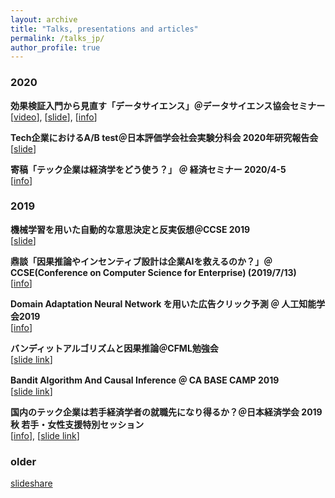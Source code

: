```yaml
---
layout: archive
title: "Talks, presentations and articles"
permalink: /talks_jp/
author_profile: true
---
```


### 2020
**効果検証入門から見直す「データサイエンス」＠データサイエンス協会セミナー**  
\[[video](https://youtu.be/3u2NgamEhRc)\], \[[slide](https://speakerdeck.com/housecat442/xiao-guo-jian-zheng-ru-men-karajian-zhi-su-detasaiensu)\], \[[info](https://techplay.jp/event/789307?utm_source=event_789307&utm_medium=social&utm_campaign=feed&utm_content=tw136322647)\]

**Tech企業におけるA/B test＠日本評価学会社会実験分科会 2020年研究報告会**  
\[[slide](https://speakerdeck.com/housecat442/b-test)\]

**寄稿「テック企業は経済学をどう使う？」 ＠ 経済セミナー 2020/4-5**  
\[[info](https://www.nippyo.co.jp/shop/magazines/latest/3.html)\]

### 2019

**機械学習を用いた自動的な意思決定と反実仮想＠CCSE 2019**  
\[[slide](https://speakerdeck.com/housecat442/ji-jie-xue-xi-woyong-itazi-dong-de-nayi-si-jue-ding-tofan-shi-jia-xiang)\]

**鼎談「因果推論やインセンティブ設計は企業AIを救えるのか？」＠ CCSE(Conference on Computer Science for Enterprise) (2019/7/13)**  
\[[info](https://ccse.jp/2019/)\]

**Domain Adaptation Neural Network を用いた広告クリック予測 ＠ 人工知能学会2019**  
\[[info](https://www.jstage.jst.go.jp/article/pjsai/JSAI2019/0/JSAI2019_4O2J202/_article/-char/ja/)\]

**バンディットアルゴリズムと因果推論＠CFML勉強会**  
\[[slide link](https://speakerdeck.com/housecat442/bandeitutotoyin-guo-tui-lun)\]

**Bandit Algorithm And Causal Inference ＠ CA BASE CAMP 2019**  
\[[slide link](https://www.slideshare.net/shotayasui/l-05-bandit-with-causality)\]

**国内のテック企業は若手経済学者の就職先になり得るか？＠日本経済学会 2019秋 若手・女性支援特別セッション**  
\[[info](https://www.jeameetings.org/2019f/program2-1.html)\], \[[slide link](http://kane-man.sakura.ne.jp/JWEN/pdfs/JEA2019Yasui.pdf)\]  

### older
[slideshare](https://www.slideshare.net/shotayasui)  